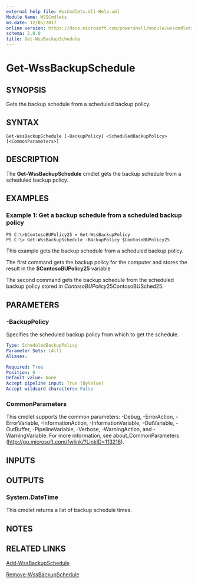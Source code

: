 ```yaml
---
external help file: WssCmdlets.dll-Help.xml
Module Name: WSSCmdlets
ms.date: 12/05/2017
online version: https://docs.microsoft.com/powershell/module/wsscmdlets/get-wssbackupschedule?view=windowsserver2012r2-ps&wt.mc_id=ps-gethelp
schema: 2.0.0
title: Get-WssBackupSchedule
---
```


# Get-WssBackupSchedule

## SYNOPSIS
Gets the backup schedule from a scheduled backup policy.

## SYNTAX

```
Get-WssBackupSchedule [-BackupPolicy] <ScheduledBackupPolicy> [<CommonParameters>]
```

## DESCRIPTION
The **Get-WssBackupSchedule** cmdlet gets the backup schedule from a scheduled backup policy.

## EXAMPLES

### Example 1: Get a backup schedule from a scheduled backup policy
```
PS C:\>$ContosoBUPolicy25 = Get-WssBackupPolicy
PS C:\> Get-WssBackupSchedule -BackupPolicy $ContosoBUPolicy25
```

This example gets the backup schedule from a scheduled backup policy.

The first command gets the backup policy for the computer and stores the result in the **$ContosoBUPolicy25** variable

The second command gets the backup schedule from the scheduled backup policy stored in $ContosoBUPolicy25$ContosoBUSched25.

## PARAMETERS

### -BackupPolicy
Specifies the scheduled backup policy from which  to get the schedule.

```yaml
Type: ScheduledBackupPolicy
Parameter Sets: (All)
Aliases: 

Required: True
Position: 0
Default value: None
Accept pipeline input: True (ByValue)
Accept wildcard characters: False
```

### CommonParameters
This cmdlet supports the common parameters: -Debug, -ErrorAction, -ErrorVariable, -InformationAction, -InformationVariable, -OutVariable, -OutBuffer, -PipelineVariable, -Verbose, -WarningAction, and -WarningVariable. For more information, see about_CommonParameters (http://go.microsoft.com/fwlink/?LinkID=113216).

## INPUTS

## OUTPUTS

### System.DateTime
This cmdlet returns a list of backup schedule times.

## NOTES

## RELATED LINKS

[Add-WssBackupSchedule](./Add-WssBackupSchedule.md)

[Remove-WssBackupSchedule](./Remove-WssBackupSchedule.md)

